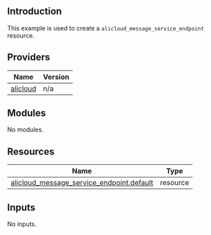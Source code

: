 ## Introduction

This example is used to create a `alicloud_message_service_endpoint` resource.

<!-- BEGIN_TF_DOCS -->
## Providers

| Name | Version |
|------|---------|
| <a name="provider_alicloud"></a> [alicloud](#provider\_alicloud) | n/a |

## Modules

No modules.

## Resources

| Name | Type |
|------|------|
| [alicloud_message_service_endpoint.default](https://registry.terraform.io/providers/aliyun/alicloud/latest/docs/resources/message_service_endpoint) | resource |

## Inputs

No inputs.
<!-- END_TF_DOCS -->
